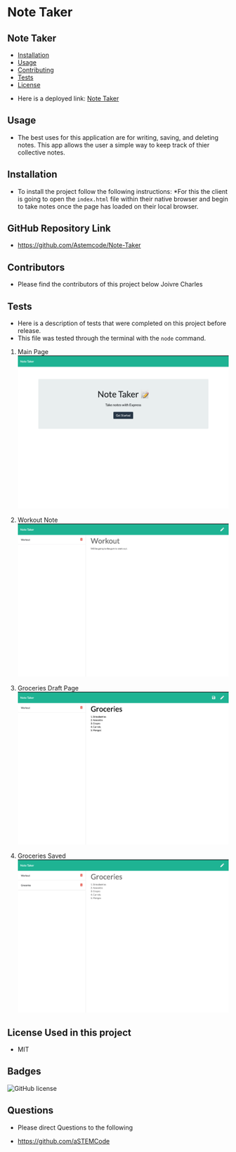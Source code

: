 # Note Taker

## Note Taker

* [Installation](#installation)
* [Usage](#usage)
* [Contributing](#contributors)
* [Tests](#tests)
* [License](#badges)

- Here is a deployed link: [Note Taker](https://gentle-fjord-13524.herokuapp.com/)


## Usage
- The best uses for this application are for writing, saving, and deleting notes. This app allows the user a simple way to keep track of thier collective notes.

## Installation
- To install the project follow the following instructions:
*For this the client is going to open the `index.html` file within their native browser and begin to take notes once the page has loaded on their local browser.

## GitHub Repository Link

- https://github.com/Astemcode/Note-Taker

## Contributors
- Please find the contributors of this project below
Joivre Charles

## Tests
- Here is a description of tests that were completed on this project before release.
- This file was tested through the terminal with the `node` command.


1. Main Page
![Dashboard](public/assets/images/mainPage.png)

2. Workout Note
![Workout](public/assets/images/workoutSaved.png)

3. Groceries Draft Page
![GroceriesDraft](public/assets/images/groceriesDraft.png)

4. Groceries Saved
![Dashboard](public/assets/images/groceriesSaved.png)


## License Used in this project
- MIT


## Badges
![GitHub license](https://img.shields.io/badge/license-MIT-blue.svg)

## Questions
* Please direct Questions to the following
- https://github.com/aSTEMCode

